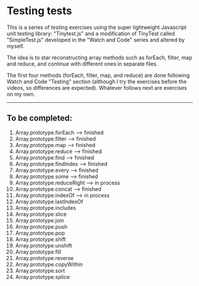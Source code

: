Testing tests
=======================================

This is a series of testing exercises using the super lightweight Javascript unit testing library: "Tinytest.js" and a modification of TinyTest called "SimpleTest.js" developed in the "Watch and Code" series and altered by myself.


The idea is to star reconstructing array methods such as forEach, filter, map and reduce, and continue with different ones in separate files.


The first four methods (forEach, filter, map, and reduce) are done following Watch and Code "Testing" section (although I try the exercises before the videos, so differences are expected). Whatever follows next are exercises on my own.


---
## To be completed:
1. Array.prototype.forEach --> finished
2. Array.prototype.filter --> finished
3. Array.prototype.map --> finished
4. Array.prototype.reduce --> finished
5. Array.prototype.find --> finished
6. Array.prototype.findIndex --> finished
7. Array.prototype.every --> finished
8. Array.prototype.some --> finished
9. Array.prototype.reduceRight --> in process
10. Array.prototype.concat --> finished
11. Array.prototype.indexOf --> in process
12. Array.prototype.lastIndexOf
13. Array.prototype.includes
14. Array.prototype.slice
15. Array.prototype.join
16. Array.prototype.push
17. Array.prototype.pop
18. Array.prototype.shift
19. Array.prototype.unshift
20. Array.prototype.fill
21. Array.prototype.reverse
22. Array.prototype.copyWithin
23. Array.prototype.sort
24. Array.prototype.splice

